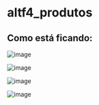 # altf4_produtos

## Como está ficando:


![image](https://user-images.githubusercontent.com/17504941/92332668-ec907d00-f055-11ea-95ec-0acc5d4efb9d.png)

![image](https://user-images.githubusercontent.com/17504941/92332492-ac7cca80-f054-11ea-8a1a-e952953c45ce.png)

![image](https://user-images.githubusercontent.com/17504941/92332415-67589880-f054-11ea-9e19-8bb1b7afde4c.png)

![image](https://user-images.githubusercontent.com/17504941/92332444-7e978600-f054-11ea-9be1-8432e0a7d075.png)
